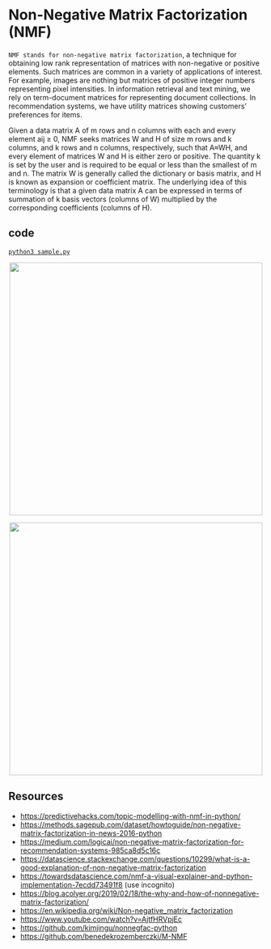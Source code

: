 # Non-Negative Matrix Factorization (NMF) 
`NMF stands for non-negative matrix factorization`, a technique for obtaining low rank representation of matrices with non-negative or positive elements. Such matrices are common in a variety of applications of interest. For example, images are nothing but matrices of positive integer numbers representing pixel intensities. In information retrieval and text mining, we rely on term-document matrices for representing document collections. In recommendation systems, we have utility matrices showing customers’ preferences for items.

Given a data matrix A of m rows and n columns with each and every element aij ≥ 0, NMF seeks matrices W and H of size m rows and k columns, and k rows and n columns, respectively, such that A≈WH, and every element of matrices W and H is either zero or positive. The quantity k is set by the user and is required to be equal or less than the smallest of m and n. The matrix W  is generally called the dictionary or basis matrix, and H is known as expansion or coefficient matrix. The underlying idea of this terminology is that a given data matrix A can be expressed in terms of summation of k basis vectors (columns of W) multiplied by the corresponding coefficients (columns of H).

## code 
[`python3 sample.py`](./sample.py)
<p align="center">
  <img src="https://blog.acolyer.org/wp-content/uploads/2019/02/nmf-fig-1.jpeg?w=640" width="500">
</p>
<p align="center">
  <img src="https://www.researchgate.net/publication/306246844/figure/fig1/AS:396052583731203@1471437702189/A-Non-negative-matrix-factorization-NMF-returns-five-basis-shapes-that-explain-976.png" width="500">
</p>

## Resources
+ https://predictivehacks.com/topic-modelling-with-nmf-in-python/
+ https://methods.sagepub.com/dataset/howtoguide/non-negative-matrix-factorization-in-news-2016-python
+ https://medium.com/logicai/non-negative-matrix-factorization-for-recommendation-systems-985ca8d5c16c
+ https://datascience.stackexchange.com/questions/10299/what-is-a-good-explanation-of-non-negative-matrix-factorization
+ https://towardsdatascience.com/nmf-a-visual-explainer-and-python-implementation-7ecdd73491f8 (use incognito)
+ https://blog.acolyer.org/2019/02/18/the-why-and-how-of-nonnegative-matrix-factorization/
+ https://en.wikipedia.org/wiki/Non-negative_matrix_factorization
+ https://www.youtube.com/watch?v=AjtfHRVpjEc
+ https://github.com/kimjingu/nonnegfac-python
+ https://github.com/benedekrozemberczki/M-NMF

